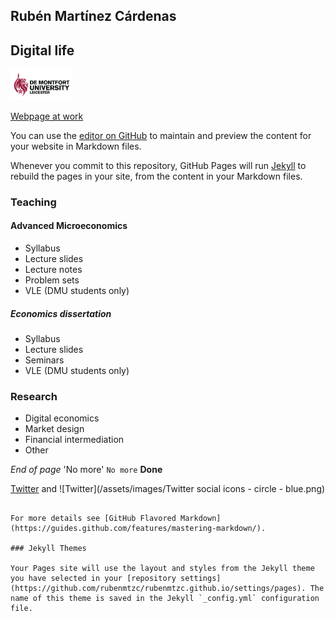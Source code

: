 ## Rubén Martínez Cárdenas

## Digital life

<a href="https://www.dmu.ac.uk/about-dmu/academic-staff/business-and-law/ruben-martinez-cardenas/ruben-martinez-cardenas.aspx"><img src="assets/images/DMU-Logo.png" alt="DMU logo" width="100/"></a>

[Webpage at work](https://www.dmu.ac.uk/about-dmu/academic-staff/business-and-law/ruben-martinez-cardenas/ruben-martinez-cardenas.aspx)

You can use the
[editor on GitHub](https://github.com/rubenmtzc/rubenmtzc.github.io/edit/main/index.md) to maintain and preview the content for your website in Markdown files.

Whenever you commit to this repository, GitHub Pages will run [Jekyll](https://jekyllrb.com/) to rebuild the pages in your site, from the content in your Markdown files.

### Teaching

#### Advanced Microeconomics
- Syllabus
- Lecture slides
- Lecture notes
- Problem sets
- VLE (DMU students only)

##### Economics dissertation
- Syllabus
- Lecture slides
- Seminars
- VLE (DMU students only)

### Research

- Digital economics
- Market design
- Financial intermediation
- Other

_End of page_
'No more' `No more`
**Done**


[Twitter](https://twitter.com/runomics) and ![Twitter](/assets/images/Twitter social icons - circle - blue.png)
```

For more details see [GitHub Flavored Markdown](https://guides.github.com/features/mastering-markdown/).

### Jekyll Themes

Your Pages site will use the layout and styles from the Jekyll theme you have selected in your [repository settings](https://github.com/rubenmtzc/rubenmtzc.github.io/settings/pages). The name of this theme is saved in the Jekyll `_config.yml` configuration file.

